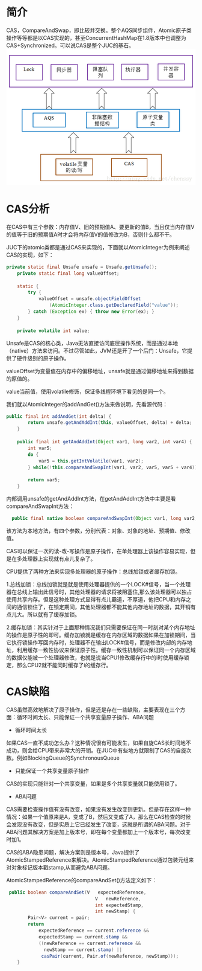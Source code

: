 # 简介
CAS，CompareAndSwap，即比较并交换。整个AQS同步组件，Atomic原子类操作等等都是以CAS实现的，甚至ConcurrentHashMap在1.8版本中也调整为CAS+Synchronized。可以说CAS是整个JUC的基石。
![JUC结构](https://github.com/LengendOfDong/Blog/blob/master/img/JUC%E7%BB%93%E6%9E%84.png)

# CAS分析
在CAS中有三个参数：内存值V、旧的预期值A、要更新的值B，当且仅当内存值V的值等于旧的预期值A时才会将内存值V的值修改为B，否则什么都不干。

JUC下的atomic类都是通过CAS来实现的，下面就以AtomicInteger为例来阐述CAS的实现，如下：
```java
private static final Unsafe unsafe = Unsafe.getUnsafe();
    private static final long valueOffset;

    static {
        try {
            valueOffset = unsafe.objectFieldOffset
                (AtomicInteger.class.getDeclaredField("value"));
        } catch (Exception ex) { throw new Error(ex); }
    }

    private volatile int value;
```
Unsafe是CAS的核心类，Java无法直接访问底层操作系统，而是通过本地（native）方法来访问。不过尽管如此，JVM还是开了一个后门：Unsafe，它提供了硬件级别的原子操作。

valueOffset为变量值在内存中的偏移地址，unsafe就是通过偏移地址来得到数据的原值的。

value当前值，使用volatile修饰，保证多线程环境下看见的是同一个。

我们就以AtomicInteger的addAndGet()方法来做说明，先看源代码：
```java
public final int addAndGet(int delta) {
        return unsafe.getAndAddInt(this, valueOffset, delta) + delta;
    }

    public final int getAndAddInt(Object var1, long var2, int var4) {
        int var5;
        do {
            var5 = this.getIntVolatile(var1, var2);
        } while(!this.compareAndSwapInt(var1, var2, var5, var5 + var4));

        return var5;
    }
```
内部调用unsafe的getAndAddInt方法，在getAndAddInt方法中主要是看compareAndSwapInt方法：
```java
  public final native boolean compareAndSwapInt(Object var1, long var2, int var4, int var5);
```
该方法为本地方法，有四个参数，分别代表：对象、对象的地址、预期值、修改值。

CAS可以保证一次的读-改-写操作是原子操作，在单处理器上该操作容易实现，但是在多处理器上实现就有点儿复杂了。

CPU提供了两种方法来实现多处理器的原子操作：总线加锁或者缓存加锁。

1.总线加锁：总线加锁就是就是使用处理器提供的一个LOCK#信号，当一个处理器在总线上输出此信号时，其他处理器的请求将被阻塞住,那么该处理器可以独占使用共享内存。但是这种处理方式显得有点儿霸道，不厚道，他把CPU和内存之间的通信锁住了，在锁定期间，其他处理器都不能其他内存地址的数据，其开销有点儿大。所以就有了缓存加锁。

2.缓存加锁：其实针对于上面那种情况我们只需要保证在同一时刻对某个内存地址的操作是原子性的即可。缓存加锁就是缓存在内存区域的数据如果在加锁期间，当它执行锁操作写回内存时，处理器不在输出LOCK#信号，而是修改内部的内存地址，利用缓存一致性协议来保证原子性。缓存一致性机制可以保证同一个内存区域的数据仅能被一个处理器修改，也就是说当CPU1修改缓存行中的i时使用缓存锁定，那么CPU2就不能同时缓存了i的缓存行。

# CAS缺陷
CAS虽然高效地解决了原子操作，但是还是存在一些缺陷，主要表现在三个方面：循环时间太长、只能保证一个共享变量原子操作、ABA问题

- 循环时间太长

如果CAS一直不成功怎么办？这种情况很有可能发生，如果自旋CAS长时间地不成功，则会给CPU带来非常大的开销。在JUC中有些地方就限制了CAS的自旋次数。例如BlockingQueue的SynchronousQueue

- 只能保证一个共享变量原子操作

CAS的实现只能针对一个共享变量，如果是多个共享变量就只能使用锁了。

- ABA问题

CAS需要检查操作值有没有改变，如果没有发生改变则更新。但是存在这样一种情况：如果一个值原来是A，变成了B，然后又变成了A，那么在CAS检查的时候会发现没有改变，但是实质上它已经发生了改变，这就是所谓的ABA问题。对于ABA问题其解决方案是加上版本号，即在每个变量都加上一个版本号，每次改变时加1。

CAS的ABA隐患问题，解决方案则是版本号，Java提供了AtomicStampedReference来解决。AtomicStampedReference通过包装元组来对对象标记版本戳stamp,从而避免ABA问题。

AtomicStampedReference的compareAndSet()方法定义如下：
```java
 public boolean compareAndSet(V   expectedReference,
                                 V   newReference,
                                 int expectedStamp,
                                 int newStamp) {
        Pair<V> current = pair;
        return
            expectedReference == current.reference &&
            expectedStamp == current.stamp &&
            ((newReference == current.reference &&
              newStamp == current.stamp) ||
             casPair(current, Pair.of(newReference, newStamp)));
    }
```
